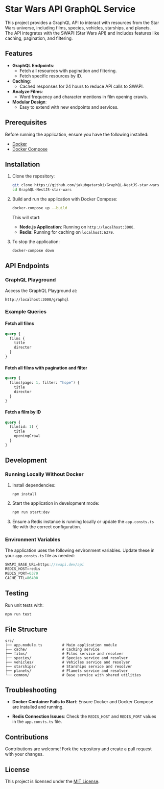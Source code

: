 # Star Wars API GraphQL Service

This project provides a GraphQL API to interact with resources from the Star Wars universe, including films, species, vehicles, starships, and planets. The API integrates with the SWAPI (Star Wars API) and includes features like caching, pagination, and filtering.

## Features

- **GraphQL Endpoints**:
  - Fetch all resources with pagination and filtering.
  - Fetch specific resources by ID.
- **Caching**:
  - Cached responses for 24 hours to reduce API calls to SWAPI.
- **Analyze Films**:
  - Word frequency and character mentions in film opening crawls.
- **Modular Design**:
  - Easy to extend with new endpoints and services.

## Prerequisites

Before running the application, ensure you have the following installed:

- [Docker](https://www.docker.com/)
- [Docker Compose](https://docs.docker.com/compose/)

## Installation

1. Clone the repository:
   ```bash
   git clone https://github.com/jakubgatarski/GraphQL-NestJS-star-wars.git
   cd GraphQL-NestJS-star-wars
   ```

2. Build and run the application with Docker Compose:
   ```bash
   docker-compose up --build
   ```

   This will start:
   - **Node.js Application**: Running on `http://localhost:3000`.
   - **Redis**: Running for caching on `localhost:6379`.

3. To stop the application:
   ```bash
   docker-compose down
   ```

## API Endpoints

### GraphQL Playground

Access the GraphQL Playground at:
```
http://localhost:3000/graphql
```

### Example Queries

#### Fetch all films
```graphql
query {
  films {
    title
    director
  }
}
```

#### Fetch all films with pagination and filter
```graphql
query {
  films(page: 1, filter: "hope") {
    title
    director
  }
}
```

#### Fetch a film by ID
```graphql
query {
  film(id: 1) {
    title
    openingCrawl
  }
}
```

## Development

### Running Locally Without Docker

1. Install dependencies:
   ```bash
   npm install
   ```

2. Start the application in development mode:
   ```bash
   npm run start:dev
   ```

3. Ensure a Redis instance is running locally or update the `app.consts.ts` file with the correct configuration.

### Environment Variables

The application uses the following environment variables. Update these in your `app.consts.ts` file as needed:

```app.consts.ts
SWAPI_BASE_URL=https://swapi.dev/api
REDIS_HOST=redis
REDIS_PORT=6379
CACHE_TTL=86400
```

## Testing

Run unit tests with:
```bash
npm run test
```

## File Structure

```
src/
├── app.module.ts         # Main application module
├── cache/                # Caching service
├── films/                # Films service and resolver
├── species/              # Species service and resolver
├── vehicles/             # Vehicles service and resolver
├── starships/            # Starships service and resolver
├── planets/              # Planets service and resolver
└── common/               # Base service with shared utilities
```

## Troubleshooting

- **Docker Container Fails to Start**:
  Ensure Docker and Docker Compose are installed and running.
  
- **Redis Connection Issues**:
  Check the `REDIS_HOST` and `REDIS_PORT` values in the `app.consts.ts` file.

## Contributions

Contributions are welcome! Fork the repository and create a pull request with your changes.

## License

This project is licensed under the [MIT License](LICENSE).

